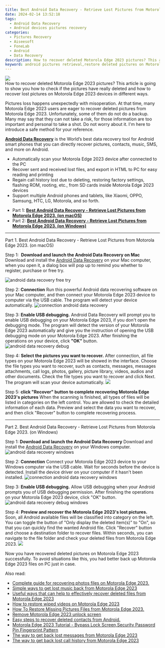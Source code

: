 ```yaml
---
title: Best Android Data Recovery - Retrieve Lost Pictures from Motorola Edge 2023.
date: 2024-02-14 13:52:18
tags: 
  - Android Data Recovery
  - Android devices pictures recovery
categories: 
  - Pictures Recovery
  - Aiseesoft
  - FoneLab
  - Android
  - Data Recovery
description: How to recover deleted Motorola Edge 2023 pictures? This article is going to show you how to check if the pictures have really deleted and how to recover lost pictures on Motorola Edge 2023 devices in different ways.
keyword: android pictures retrieval,restore deleted pictures on Motorola Edge 2023,retrieve wiped pictures Motorola Edge 2023,save erased pictures from Motorola Edge 2023,unerase pictures,Motorola Edge 2023 pictures recovery,deletes pictures of Motorola Edge 2023,how to get back deleted pictures Motorola Edge 2023 phone,how can i get pictures back on Motorola Edge 2023,pictures disappear Motorola Edge 2023,Motorola Edge 2023 pictures recovery software,extract pictures from water damaged phone Motorola Edge 2023
---
```


<img src="https://img0mobiles.techidaily.com/images/best-assets/devices/motorola/motorola-edge-2023/2.jpg" class="atpl-imgstyle"  />

<div class="atpl-content atpl-for-fonelab-android recover-pictures">

<div class="atpl-post-description-part-1">
How to recover deleted Motorola Edge 2023 pictures? This article is going to show you how to check if the pictures have really deleted and how to recover lost pictures on Motorola Edge 2023 devices in different ways.
</div>

<div class="atpl-post-description-part-2">
<div class="tpl-content-sub-paragraph-normal">
  <p>
    Pictures loss happens unexpectedly with misoperation. At that time, many Motorola Edge 2023 users are eager to recover deleted pictures from Motorola Edge 2023. Unfortunately, some of them do not do a backup. Many may say that they can not take a risk, for those information are too important and personal to take a shot. Do not worry about it. I'm here to introduce a safe method for your reference.
  </p>
</div>
</div>

<div class="atpl-post-description-part-3">
<div class="tpl-content-sub-paragraph-content">
  <p>
    <a href="https://tools.techidaily.com/aiseesoft-android-data-recovery/" target="_blank" rel="noopener"><strong>Android Data Recovery</strong></a> is the World’s best data recovery tool for Android smart phones that you can directly recover pictures, contacts, music, SMS, and more on Android.
  </p>
</div>
<div class="tpl-content-sub-paragraph-content">
  <ul class="tpl-content-sub-paragraph-ul-style">
    <li>Automatically scan your Motorola Edge 2023 device after connected to the PC</li>
    <li>Recover sent and received lost files, and export in HTML to PC for easy reading and printing</li>
    <li>Regain call history lost due to deleting, restoring factory settings, flashing ROM, rooting, etc., from SD cards inside Motorola Edge 2023 devices</li>
    <li>Support multiple Android phones and tablets, like Xiaomi, OPPO, Samsung, HTC, LG, Motorola, and so forth.</li>
  </ul>
</div>
</div>

<ul>
  <li>Part 1: <strong><a href="#p1"> Best Android Data Recovery - Retrieve Lost Pictures from Motorola Edge 2023.  (on macOS)</a></strong></li>
  <li>Part 2: <strong><a href="#p2"> Best Android Data Recovery - Retrieve Lost Pictures from Motorola Edge 2023.  (on Windows)</a></strong></li>
</ul>



<!-- Part 1 -->
<a id="p1" name="p1" ></a><hr>

<div>
  <span class="atpl-step-part-style">Part 1. Best Android Data Recovery - Retrieve Lost Pictures from Motorola Edge 2023. (on macOS)</span>
</div>  

<span class="atpl-stepstyle-a"><span>Step 1: </span></span> <strong>Download and launch the Android Data Recovery on Mac</strong>
Download and install the <a href="https://tools.techidaily.com/aiseesoft-android-data-recovery/" target="_blank" rel="noopener">Android Data Recovery</a> on your Mac computer, when you open it, a dialog box will pop up to remind you whether to register, purchase or free try.

<img src="https://tools.techidaily.com/images/apps/aiseesoft/android-data-recovery/mac-free-try.png" class="atpl-imgstyle" alt="android data recovery free try" />

<span class="atpl-stepstyle-a"><span>Step 2: </span></span> <strong>Connection</strong>
Run this powerful Android data recovering software on your Mac computer, and then connect your Motorola Edge 2023 device to computer via the USB cable. The program will detect your device automatically.
<img src="https://tools.techidaily.com/images/apps/aiseesoft/android-data-recovery/mac-connection-interface.jpg" class="atpl-imgstyle" alt="connection android data recovery" />

<span class="atpl-stepstyle-a"><span>Step 3: </span></span> <strong>Enable USB debugging.</strong>
Android Data Recovery will prompt you to enable USB debugging on your Motorola Edge 2023, if you don't open the debugging mode. The program will detect the version of your Motorola Edge 2023 automatically and give you the instruction of opening the USB debugging mode on your Motorola Edge 2023. After finishing the operations on your device, click <strong>"OK"</strong> button.
<img src="https://tools.techidaily.com/images/apps/aiseesoft/android-data-recovery/mac-android-usb-debug.jpg"  class="atpl-imgstyle" alt="android data recovery debug" />

<span class="atpl-stepstyle-a"><span>Step 4: </span></span> <strong>Select the pictures you want to recover.</strong>
After connection, all file types on your Motorola Edge 2023 will be showed in the interface. Choose the file types you want to recover, such as contacts, messages, messages attachments, call logs, photos, gallery, picture library, videos, audios and other documents. Check the file types you want to recover and click Next. The program will scan your device automatically.
<img src="https://tools.techidaily.com/images/apps/aiseesoft/android-data-recovery/mac-choose-type-photos.jpg" class="atpl-imgstyle"  />

<span class="atpl-stepstyle-a"><span>Step 5: </span></span> <strong>click "Recover" button to  complete recovering Motorola Edge 2023's pictures</strong>
When the scanning is finished, all types of files will be listed in categories on the left control. You are allowed to check the detailed information of each data. Preview and select the data you want to recover, and then click "Recover" button to complete recovering process.


<a id="p2" name="p2"></a><hr>

<!-- Part 2 -->
<div>
  <span class="atpl-step-part-style">Part 2. Best Android Data Recovery - Retrieve Lost Pictures from Motorola Edge 2023. (on Windows)</span>
</div>

<span class="atpl-stepstyle-a"><span>Step 1: </span></span> <strong>Download and launch the Android Data Recovery</strong>
Download and install the <a href="https://tools.techidaily.com/aiseesoft-android-data-recovery/" target="_blank" rel="noopener">Android Data Recovery</a> on your Windows computer.
<img src="https://tools.techidaily.com/images/apps/aiseesoft/android-data-recovery/win-start-interface.png"  class="atpl-imgstyle" alt="android data recovery windows" />

<span class="atpl-stepstyle-a"><span>Step 2: </span></span> <strong>Connection</strong>
Connect your Motorola Edge 2023 device to your Windows computer via the USB cable. Wait for seconds before the device is detected. Install the device driver on your computer if it hasn't been installed.
<img src="https://tools.techidaily.com/images/apps/aiseesoft/android-data-recovery/win-connection-interface.png" class="atpl-imgstyle" alt="connection android data recovery windows" />

<span class="atpl-stepstyle-a"><span>Step 3: </span></span> <strong>Enable USB debugging.</strong>
Allow USB debugging when your Android prompts you of USB debugging permission. After finishing the operations on your Motorola Edge 2023 device, click "OK" button.
<img src="https://tools.techidaily.com/images/apps/aiseesoft/android-data-recovery/win-android-usb-debug.png" class="atpl-imgstyle" alt="android data recovery debug windows" />

<span class="atpl-stepstyle-a"><span>Step 4: </span></span> <strong>Preview and recover the Motorola Edge 2023's lost pictures.</strong>
Soon, all Android available files will be classified into category on the left. You can toggle the button of "Only display the deleted item(s)" to "On", so that you can quickly find the wanted Android file. Click "Recover" button and choose a destination folder to recover files. Within seconds, you can navigate to the file folder and check your deleted files from Motorola Edge 2023.
<img src="https://tools.techidaily.com/images/apps/aiseesoft/android-data-recovery/win-recover-photos.png" class="atpl-imgstyle"  />

<div class="atpl-post-description-part-4">
<div class="tpl-content-sub-paragraph-normal">
    <p>
        Now you have recovered deleted pictures on Motorola Edge 2023 successfully. To avoid situations like this, you had better back up Motorola Edge 2023 files on PC just in case.
    </p>
</div>
</div>

<ins class="adsbygoogle"
     style="display:block"
     data-ad-client="ca-pub-7571918770474297"
     data-ad-slot="8358498916"
     data-ad-format="auto"
     data-full-width-responsive="true"></ins>

<span class="atpl-alsoreadstyle">Also read:</span>
<div><ul>
<li><a href="/complete-guide-for-recovering-photos-files-on-motorola-edge-2023-by-fonelab-android-recover-photos/" target="_blank" rel="noopener"><u>Complete guide for recovering photos files on Motorola Edge 2023.</u></a></li>
<li><a href="/simple-ways-to-get-lost-music-back-from-motorola-edge-2023-by-fonelab-android-recover-music/" target="_blank" rel="noopener"><u>Simple ways to get lost music back from Motorola Edge 2023</u></a></li>
<li><a href="/useful-ways-that-can-help-to-effectively-recover-deleted-files-from-motorola-edge-2023-by-fonelab-android-recover-data/" target="_blank" rel="noopener"><u>Useful ways that can help to effectively recover deleted files from Motorola Edge 2023</u></a></li>
<li><a href="/how-to-restore-wiped-videos-on-motorola-edge-2023-by-fonelab-android-recover-video/" target="_blank" rel="noopener"><u>How to restore wiped videos on Motorola Edge 2023</u></a></li>
<li><a href="/how-to-restore-missing-pictures-files-from-motorola-edge-2023-by-fonelab-android-recover-pictures/" target="_blank" rel="noopener"><u>How To  Restore Missing Pictures Files from Motorola Edge 2023.</u></a></li>
<li><a href="/remove-motorola-edge-2023-unlock-screen-by-drfone-android-unlock-android-unlock/" target="_blank" rel="noopener"><u>Remove Motorola Edge 2023 unlock screen</u></a></li>
<li><a href="/easy-steps-to-recover-deleted-contacts-from-android-by-fonelab-android-recover-contacts/" target="_blank" rel="noopener"><u>Easy steps to recover deleted contacts from Android.</u></a></li>
<li><a href="/motorola-edge-2023-tutorial-bypass-lock-screen-security-password-pin-fingerprint-pattern-by-drfone-android-unlock-android-unlock/" target="_blank" rel="noopener"><u>Motorola Edge 2023 Tutorial - Bypass Lock Screen,Security Password Pin,Fingerprint,Pattern</u></a></li>
<li><a href="/the-way-to-get-back-lost-messages-from-motorola-edge-2023-by-fonelab-android-recover-messages/" target="_blank" rel="noopener"><u>The way to get back lost messages from Motorola Edge 2023</u></a></li>
<li><a href="/the-way-to-get-back-lost-call-history-from-motorola-edge-2023-by-fonelab-android-recover-call-logs/" target="_blank" rel="noopener"><u>The way to get back lost call history from Motorola Edge 2023</u></a></li>
</ul></div>

</div>
